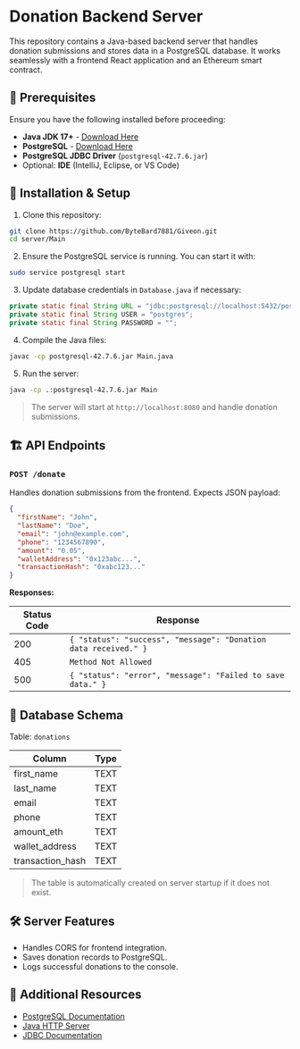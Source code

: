 # Donation Backend Server

This repository contains a Java-based backend server that handles donation submissions and stores data in a PostgreSQL database. It works seamlessly with a frontend React application and an Ethereum smart contract.

## 📌 Prerequisites

Ensure you have the following installed before proceeding:

* **Java JDK 17+** - [Download Here](https://www.oracle.com/java/technologies/javase/jdk17-archive-downloads.html)
* **PostgreSQL** - [Download Here](https://www.postgresql.org/download/)
* **PostgreSQL JDBC Driver** (`postgresql-42.7.6.jar`)
* Optional: **IDE** (IntelliJ, Eclipse, or VS Code)

## 🚀 Installation & Setup

1. Clone this repository:

```sh
git clone https://github.com/ByteBard7881/Giveon.git
cd server/Main
```

2. Ensure the PostgreSQL service is running. You can start it with:

```sh
sudo service postgresql start
```

3. Update database credentials in `Database.java` if necessary:

```java
private static final String URL = "jdbc:postgresql://localhost:5432/postgres";
private static final String USER = "postgres";
private static final String PASSWORD = "";
```

4. Compile the Java files:

```sh
javac -cp postgresql-42.7.6.jar Main.java
```

5. Run the server:

```sh
java -cp .:postgresql-42.7.6.jar Main
```

> The server will start at `http://localhost:8080` and handle donation submissions.

## 🏗 API Endpoints

### `POST /donate`

Handles donation submissions from the frontend. Expects JSON payload:

```json
{
  "firstName": "John",
  "lastName": "Doe",
  "email": "john@example.com",
  "phone": "1234567890",
  "amount": "0.05",
  "walletAddress": "0x123abc...",
  "transactionHash": "0xabc123..."
}
```

**Responses:**

| Status Code | Response                                                        |
| ----------- | --------------------------------------------------------------- |
| 200         | `{ "status": "success", "message": "Donation data received." }` |
| 405         | `Method Not Allowed`                                            |
| 500         | `{ "status": "error", "message": "Failed to save data." }`      |

## 📜 Database Schema

Table: `donations`

| Column            | Type |
| ----------------- | ---- |
| first\_name       | TEXT |
| last\_name        | TEXT |
| email             | TEXT |
| phone             | TEXT |
| amount\_eth       | TEXT |
| wallet\_address   | TEXT |
| transaction\_hash | TEXT |

> The table is automatically created on server startup if it does not exist.

## 🛠️ Server Features

* Handles CORS for frontend integration.
* Saves donation records to PostgreSQL.
* Logs successful donations to the console.

## 🔗 Additional Resources

* [PostgreSQL Documentation](https://www.postgresql.org/docs/)
* [Java HTTP Server](https://docs.oracle.com/javase/8/docs/jre/api/net/httpserver/spec/com/sun/net/httpserver/package-summary.html)
* [JDBC Documentation](https://docs.oracle.com/javase/tutorial/jdbc/overview/index.html)
